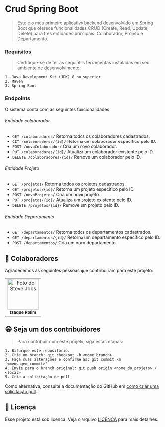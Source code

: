 
# Crud Spring Boot

> Este é o meu primeiro aplicativo backend desenvolvido em Spring Boot que oferece funcionalidades CRUD (Create, Read, Update, Delete) para três entidades principais: Colaborador, Projeto e Departamento.

### Requisitos
> Certifique-se de ter as seguintes ferramentas instaladas em seu ambiente de desenvolvimento:

    1. Java Development Kit (JDK) 8 ou superior
    2. Maven
    3. Spring Boot


### Endpoints
O sistema conta com as seguintes funcionalidades

###### Entidade colaborador
- `GET /colaboradores/` Retorna todos os colaboradores cadastrados.
- `GET /colaboradores/{id}/` Retorna um colaborador específico pelo ID.
- `POST /novoColaborador/` Cria um novo colaborador.
- `PUT /colaboradores/{id}/` Atualiza um colaborador existente pelo ID.
- `DELETE /colaboradores/{id}/` Remove um colaborador pelo ID.
###### Entidade Projeto
- `GET /projetos/` Retorna todos os projetos cadastrados.
- `GET /projetos/{id}/` Retorna um projeto específico pelo ID.
- `POST /novoProjetos/` Cria um novo projeto.
- `PUT /projetos/{id}/` Atualiza um projeto existente pelo ID.
- `DELETE /projetos/{id}/` Remove um projeto pelo ID.
###### Entidade Departamento
- `GET /departamentos/` Retorna todos os departamentos cadastrados.
- `GET /departamentos/{id}/` Retorna um departamento específico pelo ID.
- `POST /departamentos/` Cria um novo departamento.

## 🤝 Colaboradores

Agradecemos às seguintes pessoas que contribuíram para este projeto:

<table>
  <tr>
    <td align="center">
      <a href="#">
        <img src="https://miro.medium.com/max/360/0*1SkS3mSorArvY9kS.jpg" width="100px;" alt="Foto do Steve Jobs"/><br>
        <sub>
          <b>Izaque Rolim</b>
        </sub>
      </a>
    </td>
  </tr>
</table>


## 😄 Seja um dos contribuidores<br>

> Para contribuir com este projeto, siga estas etapas:

    1. Bifurque este repositório.
    2. Crie um branch: git checkout -b <nome_branch>.
    3. Faça suas alterações e confirme-as: git commit -m '<mensagem_commit>'
    4. Envie para o branch original: git push origin <nome_do_projeto> / <local>
    5. Crie a solicitação de pull.
    
 Como alternativa, consulte a documentação do GitHub em [como criar uma solicitação pull](https://help.github.com/en/github/collaborating-with-issues-and-pull-requests/creating-a-pull-request).


## 📝 Licença

Esse projeto está sob licença. Veja o arquivo [LICENÇA](LICENSE.md) para mais detalhes.

